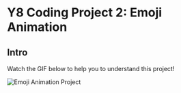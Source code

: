 # Y8 Coding Project 2: Emoji Animation

## Intro

Watch the GIF below to help you to understand this project!

![Emoji Animation Project](images/demo.gif)
